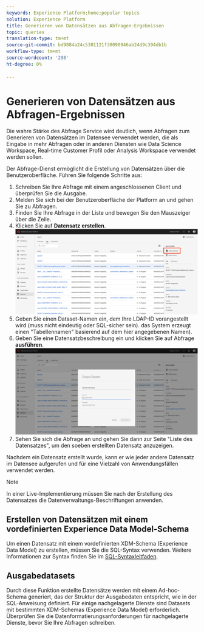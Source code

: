 ```yaml
---
keywords: Experience Platform;home;popular topics
solution: Experience Platform
title: Generieren von Datensätzen aus Abfragen-Ergebnissen
topic: queries
translation-type: tm+mt
source-git-commit: bd9884a24c5301121f30090946ab24d9c394db1b
workflow-type: tm+mt
source-wordcount: '298'
ht-degree: 0%

---
```



# Generieren von Datensätzen aus Abfragen-Ergebnissen

Die wahre Stärke des Abfrage Service wird deutlich, wenn Abfragen zum Generieren von Datensätzen im Datensee verwendet werden, die als Eingabe in mehr Abfragen oder in anderen Diensten wie Data Science Workspace, Real-time Customer Profil oder Analysis Workspace verwendet werden sollen.

Der Abfrage-Dienst ermöglicht die Erstellung von Datensätzen über die Benutzeroberfläche. Führen Sie folgende Schritte aus:

1. Schreiben Sie Ihre Abfrage mit einem angeschlossenen Client und überprüfen Sie die Ausgabe.
2. Melden Sie sich bei der Benutzeroberfläche der Platform an und gehen Sie zu Abfragen.
3. Finden Sie Ihre Abfrage in der Liste und bewegen Sie den Mauszeiger über die Zeile.
4. Klicken Sie auf **Datensatz erstellen**. ![Bild](../images/queries/create-datasets/click-create-dataset.png)
5. Geben Sie einen Dataset-Namen ein, dem Ihre LDAP-ID vorangestellt wird (muss nicht eindeutig oder SQL-sicher sein). das System erzeugt einen &quot;Tabellennamen&quot; basierend auf dem hier angegebenen Namen).
6. Geben Sie eine Datensatzbeschreibung ein und klicken Sie auf Abfrage **ausführen**.![Bild](../images/queries/create-datasets/run-query.png)
7. Sehen Sie sich die Abfrage an und gehen Sie dann zur Seite &quot;Liste des Datensatzes&quot;, um den soeben erstellten Datensatz anzuzeigen.

Nachdem ein Datensatz erstellt wurde, kann er wie jeder andere Datensatz im Datensee aufgerufen und für eine Vielzahl von Anwendungsfällen verwendet werden.

>[!NOTE]
>
>In einer Live-Implementierung müssen Sie nach der Erstellung des Datensatzes die Datenverwaltungs-Beschriftungen anwenden.

## Erstellen von Datensätzen mit einem vordefinierten Experience Data Model-Schema

Um einen Datensatz mit einem vordefinierten XDM-Schema (Experience Data Model) zu erstellen, müssen Sie die SQL-Syntax verwenden. Weitere Informationen zur Syntax finden Sie im [SQL-Syntaxleitfaden](../sql/syntax.md#create-table-as-select).

## Ausgabedatasets

Durch diese Funktion erstellte Datensätze werden mit einem Ad-hoc-Schema generiert, das der Struktur der Ausgabedaten entspricht, wie in der SQL-Anweisung definiert. Für einige nachgelagerte Dienste sind Datasets mit bestimmten XDM-Schemas (Experience Data Model) erforderlich. Überprüfen Sie die Datenformatierungsanforderungen für nachgelagerte Dienste, bevor Sie Ihre Abfragen schreiben.